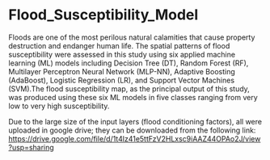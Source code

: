 # Flood_Susceptibility_Model
Floods are one of the most perilous natural calamities that cause property destruction and endanger human life. The spatial patterns of flood susceptibility were assessed in this study using six applied machine learning (ML) models including Decision Tree (DT), Random Forest (RF), Multilayer Perceptron Neural Network (MLP-NN), Adaptive Boosting (AdaBoost), Logistic Regression (LR), and Support Vector Machines (SVM).The flood susceptibility map, as the principal output of this study, was produced using these six ML models in five classes ranging from very low to very high susceptibility.

Due to the large size of the input layers (flood conditioning factors), all were uploaded in google drive; they can be downloaded from the following link: https://drive.google.com/file/d/1t4lz41e5ttFzV2HLxsc9iAAZ44OPAo2J/view?usp=sharing
